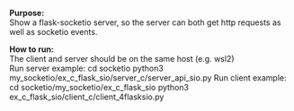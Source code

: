 **Purpose:**  
Show a flask-socketio server, so the server can both get http requests as well as socketio events.  

**How to run:**  
The client and server should be on the same host (e.g. wsl2)  
Run server example: 
   cd socketio
   python3 my_socketio/ex_c_flask_sio/server_c/server_api_sio.py
Run client example:   
   cd socketio/my_socketio/ex_c_flask_sio
   python3 ex_c_flask_sio/client_c/client_4flasksio.py
